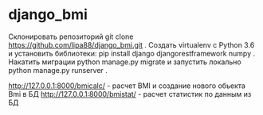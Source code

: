 # django_bmi

Склонировать репозиторий git clone https://github.com/lipa88/django_bmi.git . Создать virtualenv с Python 3.6 и установить библиотеки: pip install django djangorestframework numpy .
Накатить миграции python manage.py migrate и запустить локально python manage.py runserver .

http://127.0.0.1:8000/bmicalc/ - расчет BMI и создание нового обьекта Bmi в БД
http://127.0.0.1:8000/bmistat/ - расчет статистик по данным из БД

